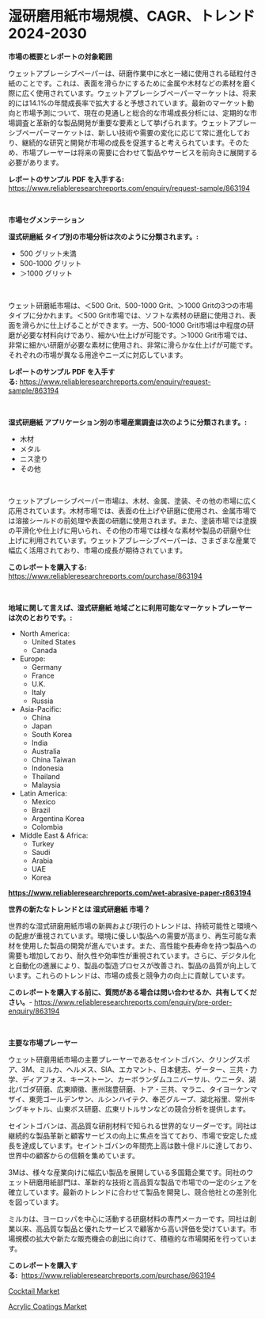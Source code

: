 <p><h1>湿研磨用紙市場規模、CAGR、トレンド 2024-2030</h1></p><p><strong>市場の概要とレポートの対象範囲</strong></p>
<p><p>ウェットアブレーシブペーパーは、研磨作業中に水と一緒に使用される砥粒付き紙のことです。これは、表面を滑らかにするために金属や木材などの素材を磨く際に広く使用されています。ウェットアブレーシブペーパーマーケットは、将来的には14.1%の年間成長率で拡大すると予想されています。最新のマーケット動向と市場予測について、現在の見通しと総合的な市場成長分析には、定期的な市場調査と革新的な製品開発が重要な要素として挙げられます。ウェットアブレーシブペーパーマーケットは、新しい技術や需要の変化に応じて常に進化しており、継続的な研究と開発が市場の成長を促進すると考えられています。そのため、市場プレーヤーは将来の需要に合わせて製品やサービスを前向きに展開する必要があります。</p></p>
<p><strong>レポートのサンプル PDF を入手する:</strong> <a href="https://www.reliableresearchreports.com/enquiry/request-sample/863194">https://www.reliableresearchreports.com/enquiry/request-sample/863194</a></p>
<p>&nbsp;</p>
<p><strong>市場セグメンテーション</strong></p>
<p><strong>湿式研磨紙 タイプ別の市場分析は次のように分類されます。:</strong></p>
<p><ul><li>500 グリット未満</li><li>500-1000 グリット</li><li>＞1000 グリット</li></ul></p>
<p>&nbsp;</p>
<p><p>ウェット研磨紙市場は、＜500 Grit、500-1000 Grit、＞1000 Gritの3つの市場タイプに分かれます。＜500 Grit市場では、ソフトな素材の研磨に使用され、表面を滑らかに仕上げることができます。一方、500-1000 Grit市場は中程度の研磨が必要な材料向けであり、細かい仕上げが可能です。＞1000 Grit市場では、非常に細かい研磨が必要な素材に使用され、非常に滑らかな仕上げが可能です。それぞれの市場が異なる用途やニーズに対応しています。</p></p>
<p><strong>レポートのサンプル PDF を入手する:</strong>&nbsp;<a href="https://www.reliableresearchreports.com/enquiry/request-sample/863194">https://www.reliableresearchreports.com/enquiry/request-sample/863194</a></p>
<p>&nbsp;</p>
<p><strong> 湿式研磨紙 アプリケーション別の市場産業調査は次のように分類されます。:</strong></p>
<p><ul><li>木材</li><li>メタル</li><li>ニス塗り</li><li>その他</li></ul></p>
<p>&nbsp;</p>
<p><p>ウェットアブレーシブペーパー市場は、木材、金属、塗装、その他の市場に広く応用されています。木材市場では、表面の仕上げや研磨に使用され、金属市場では溶接シールドの前処理や表面の研磨に使用されます。また、塗装市場では塗膜の平滑化や仕上げに用いられ、その他の市場では様々な素材や製品の研磨や仕上げに利用されています。ウェットアブレーシブペーパーは、さまざまな産業で幅広く活用されており、市場の成長が期待されています。</p></p>
<p><strong>このレポートを購入する:</strong>&nbsp; <a href="https://www.reliableresearchreports.com/purchase/863194">https://www.reliableresearchreports.com/purchase/863194</a></p>
<p>&nbsp;</p>
<p><strong>地域に関して言えば、湿式研磨紙 地域ごとに利用可能なマーケットプレーヤーは次のとおりです。:</strong></p>
<p><ul>
    <li>
        North America:
        <ul>
            <li>United States</li>
            <li>Canada</li>
        </ul>
    </li>
    <li>
        Europe:
        <ul>
            <li>Germany</li>
            <li>France</li>
            <li>U.K.</li>
            <li>Italy</li>
            <li>Russia</li>
        </ul>
    </li>
    <li>
        Asia-Pacific:
        <ul>
            <li>China</li>
            <li>Japan</li>
            <li>South Korea</li>
            <li>India</li>
            <li>Australia</li>
            <li>China Taiwan</li>
            <li>Indonesia</li>
            <li>Thailand</li>
            <li>Malaysia</li>
        </ul>
    </li>
    <li>
        Latin America:
        <ul>
            <li>Mexico</li>
            <li>Brazil</li>
            <li>Argentina Korea</li>
            <li>Colombia</li>
        </ul>
    </li>
    <li>
        Middle East & Africa:
        <ul>
            <li>Turkey</li>
            <li>Saudi</li>
            <li>Arabia</li>
            <li>UAE</li>
            <li>Korea</li>
        </ul>
    </li>
    </ul></p>
<p><strong><a href="https://www.reliableresearchreports.com/wet-abrasive-paper-r863194">https://www.reliableresearchreports.com/wet-abrasive-paper-r863194</a></strong>&nbsp;</p>
<p><strong>世界の新たなトレンドとは 湿式研磨紙 市場？</strong></p>
<p><p>世界的な湿式研磨用紙市場の新興および現行のトレンドは、持続可能性と環境への配慮が重視されています。環境に優しい製品への需要が高まり、再生可能な素材を使用した製品の開発が進んでいます。また、高性能や長寿命を持つ製品への需要も増加しており、耐久性や効率性が重視されています。さらに、デジタル化と自動化の進展により、製品の製造プロセスが改善され、製品の品質が向上しています。これらのトレンドは、市場の成長と競争力の向上に貢献しています。</p></p>
<p><strong>このレポートを購入する前に、質問がある場合は問い合わせるか、共有してください。</strong>- <a href="https://www.reliableresearchreports.com/enquiry/pre-order-enquiry/863194">https://www.reliableresearchreports.com/enquiry/pre-order-enquiry/863194</a></p>
<p>&nbsp;</p>
<p><strong>主要な市場プレーヤー</strong></p>
<p><p>ウェット研磨用紙市場の主要プレーヤーであるセイントゴバン、クリングスポア、3M、ミルカ、ヘルメス、SIA、エカマント、日本健志、ゲーター、三共・力学、ディアフォス、キーストーン、カーボランダムユニバーサル、ウニータ、湖北パゴダ研磨、広東順徽、惠州瑞豊研磨、トア・三共、マラニ、タイヨーケンマザイ、東莞ゴールデンサン、ルシンハイテク、奉芒グループ、湖北裕里、常州キングキャトル、山東ボス研磨、広東リトルサンなどの競合分析を提供します。</p><p>セイントゴバンは、高品質な研削材料で知られる世界的なリーダーです。同社は継続的な製品革新と顧客サービスの向上に焦点を当てており、市場で安定した成長を達成しています。セイントゴバンの年間売上高は数十億ドルに達しており、世界中の顧客からの信頼を集めています。</p><p>3Mは、様々な産業向けに幅広い製品を展開している多国籍企業です。同社のウェット研磨用紙部門は、革新的な技術と高品質な製品で市場での一定のシェアを確立しています。最新のトレンドに合わせて製品を開発し、競合他社との差別化を図っています。</p><p>ミルカは、ヨーロッパを中心に活動する研磨材料の専門メーカーです。同社は創業以来、高品質な製品と優れたサービスで顧客から高い評価を受けています。市場規模の拡大や新たな販売機会の創出に向けて、積極的な市場開拓を行っています。</p></p>
<p><strong>このレポートを購入する:</strong>&nbsp;&nbsp;<a href="https://www.reliableresearchreports.com/purchase/863194">https://www.reliableresearchreports.com/purchase/863194</a></p>
<p><p><a href="https://github.com/jodemen/Market-Research-Report-List-2/blob/main/cocktail-market.md">Cocktail Market</a></p><p><a href="https://butternut-bug-553.notion.site/Acrylic-Coatings-Market-Offers-Provide-Insightful-Data-for-the-Time-Period-from-2024-to-2031-and-als-750c32abce8641ad94faa880e4e1e375">Acrylic Coatings Market</a></p></p>